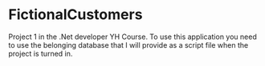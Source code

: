 # FictionalCustomers
Project 1 in the .Net developer YH Course.
To use this application you need to use the belonging database that I will provide as a script file when the project is turned in.

